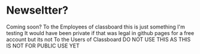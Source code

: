 # Newseltter?
Coming soon?
To the Employees of classboard this is just something I'm testing It would have been private if that was legal in github pages for a free account but its not
To the Users of Classboard DO NOT USE THIS AS THIS IS NOT FOR PUBLIC USE YET
